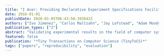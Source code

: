 ```yaml
---
title: "I Aver: Providing Declarative Experiment Specifications Facilitates the Evaluation of Computer Systems Research"
date: 2016-01-01
publishDate: 2020-01-05T06:43:50.393642Z
authors: ["Ivo Jimenez", "Carlos Maltzahn", "Jay Lofstead", "Adam Moody", "Kathryn Mohror", "Remzi Arpaci-Dusseau", "Andrea Arpaci-Dusseau"]
publication_types: ["2"]
abstract: "Validating experimental results in the field of computer systems is a challenging task, mainly due to the many changes in software and hardware that computational environments go through. Determining if an experiment is reproducible entails two separate tasks: re-executing the experiment and validating the results. Existing reproducibility efforts have focused on the former, envisioning techniques and infrastructures that make it easier to re-execute an experiment. By focusing on the latter and analyzing the validation workflow that an experiment re-executioner goes through, we notice that validating results is done on the basis of experiment design and high-level goals, rather than exact quantitative metrics. Based on this insight, we introduce a declarative format for describing the high-level components of an experiment, as well as a language for specifying generic, testable statements that serve as the basis for validation [1,2]. Our language allows to express and validate statements on top of metrics gathered at runtime. We demonstrate the feasibility of this approach by taking an experiment from an already published article and obtain the corresponding experiment specification. We show that, if we had this specification in the first place, validating the original findings would be an almost entirely automated task. If we contrast this with the current state of our practice, where it takes days or weeks (if successful) to reproduce results, we see how making experiment specifications available as part of a publication or as addendum to experimental results can significantly aid in the validation of computer systems research. Acknowledgements: Work performed under auspices of US DOE by LLNL contract DE-AC52- 07NA27344 ABS-684863 and by SNL contract DE-AC04-94AL85000."
featured: false
publication: "*Tiny Transactions on Computer Science (TinyToCS)*"
tags: ["papers", "reproducibility", "evaluation"]
---
```


